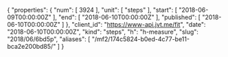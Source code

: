 {
  "properties": {
    "num": [
      3924
    ],
    "unit": [
      "steps"
    ],
    "start": [
      "2018-06-09T00:00:00Z"
    ],
    "end": [
      "2018-06-10T00:00:00Z"
    ],
    "published": [
      "2018-06-10T00:00:00Z"
    ]
  },
  "client_id": "https://www-api.jvt.me/fit",
  "date": "2018-06-10T00:00:00Z",
  "kind": "steps",
  "h": "h-measure",
  "slug": "2018/06/6bd5p",
  "aliases": [
    "/mf2/174c5824-b0ed-4c77-be11-bca2e200bd85/"
  ]
}
